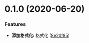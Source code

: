 # 0.1.0 (2020-06-20)


### Features

* **添加格式化:** 格式化 ([8e20f85](https://github.com/SethLee23/repository-demo/commit/8e20f85b2dca4ad129d251558943792fcf984b67))




